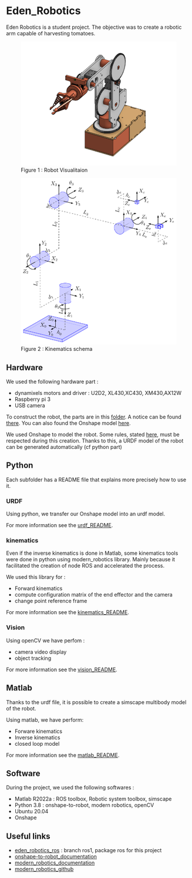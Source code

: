 # Eden_Robotics

Eden Robotics is a student project. The objective was to create a robotic arm capable of harvesting tomatoes.

<figure>
    <img src="./Hardware/images/Onshape_robot.png" alt=""width="500px">
    <figcaption>Figure 1 : Robot Visualitaion</figcaption>
</figure>

<figure>
    <img src="./Hardware/images/kinematics_schema.png" alt=""width="500px">
    <figcaption>Figure 2 : Kinematics schema</figcaption>
</figure>

## Hardware

We used the following hardware part :

- dynamixels motors and driver : U2D2, XL430,XC430, XM430,AX12W
- Raspberry pi 3
- USB camera

To construct the robot, the parts are in this [folder](./Hardware/stl). A notice can be found [there](./Hardware/Assembly_Plan.pdf). You can also found the Onshape model [here](https://cad.onshape.com/documents/8404446994fd5ae1242a5d56/w/0f8ef10f6026ba3e07bbdb54/e/7486e3cb0086b1a441d11061?renderMode=0&uiState=634821da4cf1a846282decef).

We used Onshape to model the robot. Some rules, stated [here](./Hardware/README.md), must be respected during this creation. Thanks to this, a URDF model of the robot can be generated automatically (cf python part)

## Python

Each subfolder has a README file that explains more precisely how to use it.

### URDF

Using python, we transfer our Onshape model into an urdf model.

For more information see the [urdf_README](./Python/urdf/README.md).

### kinematics

Even if the inverse kinematics is done  in Matlab, some kinematics tools were done in python using modern_robotics library. Mainly because it facilitated the creation of node ROS and accelerated the process.

We used this library for :

- Forward kinematics
- compute configuration matrix of the end effector and the camera
- change point reference frame

For more information see the [kinematics_README](./Python/kinematics/README.md).

### Vision

Using openCV we have perfom :

- camera video display
- object tracking

For more information see the [vision_README](./Python/vision/README.md).

## Matlab

Thanks to the urdf file, it is possible to create a simscape multibody model of the robot.

Using matlab, we have perform:

- Forware kinematics
- Inverse kinematics
- closed loop model

For more information see the [matlab_README](./Matlab/README.md).

## Software

During the project, we used the following softwares :

- Matlab R2022a : ROS toolbox, Robotic system toolbox, simscape
- Python 3.8 : onshape-to-robot, modern robotics, openCV
- Ubuntu 20.04
- Onshape

## Useful links

- [eden_robotics_ros](https://github.com/AlessandriniAntoine/eden_robotics_ros.git) : branch ros1, package ros for this project
- [onshape-to-robot_documentation](https://onshape-to-robot.readthedocs.io/en/latest/)
- [modern_robotics_documentation](http://modernrobotics.org)
- [modern_robotics_github](https://github.com/NxRLab/ModernRobotics)
